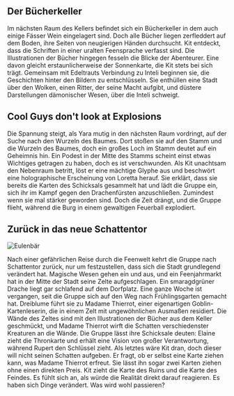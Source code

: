 ## Der Bücherkeller

Im nächsten Raum des Kellers befindet sich ein Bücherkeller in dem auch einige Fässer Wein eingelagert sind. Doch alle Bücher liegen zerfleddert auf dem Boden, ihre Seiten von neugierigen Händen durchsucht.  Kit entdeckt, dass die Schriften in einer uralten Feensprache verfasst sind. Die Illustrationen der Bücher hingegen fesseln die Blicke der Abenteurer. Eine davon gleicht erstaunlicherweise der Sonnenkarte, die Kit stets bei sich trägt. Gemeinsam mit Edeltrauts Verbindung zu Inteli beginnen sie, die Geschichten hinter den Bildern zu entschlüsseln. Sie enthüllen eine Stadt über den Wolken, einen Ritter, der seine Macht aufgibt, und düstere Darstellungen dämonischer Wesen, über die Inteli schweigt.

## Cool Guys don't look at Explosions

Die Spannung steigt, als Yara mutig in den nächsten Raum vordringt, auf der Suche nach den Wurzeln des Baumes. Dort stoßen sie auf den Stamm und die Wurzeln des Baumes, doch ein großes Loch im Stamm deutet auf ein Geheimnis hin. Ein Podest in der Mitte des Stamms scheint einst etwas Wichtiges getragen zu haben, doch es ist verschwunden. Als Kit unachtsam den Nebenraum betritt, löst er eine mächtige Glyphe aus und beschwört eine holographische Erscheinung von Loretta herauf. Sie erklärt, dass sie bereits die Karten des Schicksals gesammelt hat und lädt die Gruppe ein, sich ihr im Kampf gegen den Drachenfürsten anzuschließen. Zumindest wenn sie mal stärker geworden sind. Doch die Zeit drängt, und die Gruppe flieht, während die Burg in einem gewaltigen Feuerball explodiert.

## Zurück in das neue Schattentor

![Eulenbär](/docs/assets/images/schattentor.png)

Nach einer gefährlichen Reise durch die Feenwelt kehrt die Gruppe nach Schattentor zurück, nur um festzustellen, dass sich die Stadt grundlegend verändert hat. Magische Wesen gehen ein und aus, und ein Feenjahrmarkt hat in der Mitte der Stadt seine Zelte aufgeschlagen. Ein smaragdgrüner Drache liegt gar schlafend auf dem Dorfplatz. Eine ganze Woche ist vergangen, seit die Gruppe sich auf den Weg nach Frühlingsgarten gemacht hat. Dreiblume führt sie zu Madame Thierrot, einer eigenartigen Goblin-Kartenleserin, die in einem Zelt mit ungewöhnlichen Ausmaßen residiert. Die Wände des Zeltes sind mit den Illustrationen der Bücher aus dem Keller geschmückt, und Madame Thierrot wirft die Schatten verschiedenster Kreaturen an die Wände. Die Gruppe lässt ihre Schicksale deuten: Elaine zieht die Thronkarte und erhält eine Vision von großer Verantwortung, während Rupert den Schlüssel zieht. Als letztes wäre Kit dran, doch dieser will nicht seinen Schatten aufgeben. Er fragt, ob er selbst eine Karte ziehen kann, was Madame Thierrot erfreut. Sie lässt ihn sogar zwei Karten ziehen ohne einen direkten Preis. Kit zieht die Karte des Ruins und die Karte des Feindes. Es fühlt sich an, als würde die Realität direkt darauf reagieren. Es haben sich Dinge verändert. Was wird wohl passieren?
